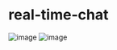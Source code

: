 # real-time-chat
![image](https://github.com/gabriels2k/real-time-chat/assets/79345634/1ceff616-8013-4897-b348-d117d07ec429)
![image](https://github.com/gabriels2k/real-time-chat/assets/79345634/0e1071e1-062f-44ee-9df7-795608bea92c)
